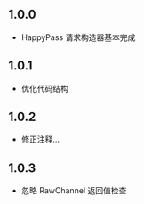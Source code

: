 ## 1.0.0

- HappyPass 请求构造器基本完成

## 1.0.1

- 优化代码结构

## 1.0.2

- 修正注释...

## 1.0.3

- 忽略 RawChannel 返回值检查